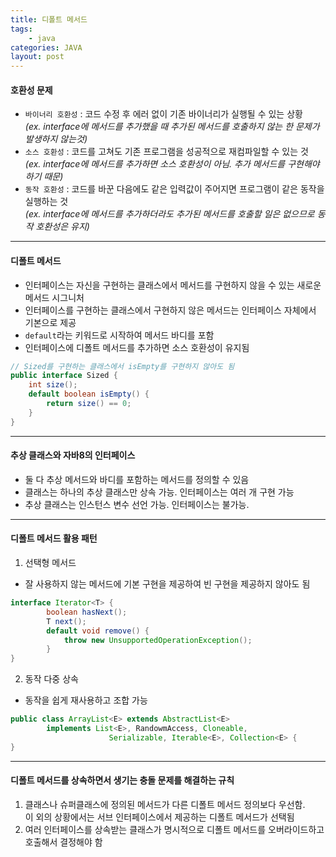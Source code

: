 ```yaml
---
title: 디폴트 메서드 
tags: 
    - java
categories: JAVA
layout: post
---
```


#### 호환성 문제
- `바이너리 호환성` : 코드 수정 후 에러 없이 기존 바이너리가 실행될 수 있는 상황 
<br/>_(ex. interface에 메서드를 추가했을 때 추가된 메서드를 호출하지 않는 한 문제가 발생하지 않는것)_
- `소스 호환성` : 코드를 고쳐도 기존 프로그램을 성공적으로 재컴파일할 수 있는 것
<br/>_(ex. interface에 메서드를 추가하면 소스 호환성이 아님. 추가 메서드를 구현해야 하기 때문)_
- `동작 호환성` : 코드를 바꾼 다음에도 같은 입력값이 주어지면 프로그램이 같은 동작을 실행하는 것
<br/>_(ex. interface에 메서드를 추가하더라도 추가된 메서드를 호출할 일은 없으므로 동작 호환성은 유지)_ 

---
#### 디폴트 메서드
- 인터페이스는 자신을 구현하는 클래스에서 메서드를 구현하지 않을 수 있는 새로운 메서드 시그니처
- 인터페이스를 구현하는 클래스에서 구현하지 않은 메서드는 인터페이스 자체에서 기본으로 제공
- `default`라는 키워드로 시작하여 메서드 바디를 포함
- 인터페이스에 디폴트 메서드를 추가하면 소스 호환성이 유지됨
```java
// Sized를 구현하는 클래스에서 isEmpty를 구현하지 않아도 됨
public interface Sized {
    int size();
    default boolean isEmpty() {
        return size() == 0;
    }
}
```

---
#### 추상 클래스와 자바8의 인터페이스
- 둘 다 추상 메서드와 바디를 포함하는 메서드를 정의할 수 있음
- 클래스는 하나의 추상 클래스만 상속 가능. 인터페이스는 여러 개 구현 가능
- 추상 클래스는 인스턴스 변수 선언 가능. 인터페이스는 불가능.

---
#### 디폴트 메서드 활용 패턴
1. 선택형 메서드
- 잘 사용하지 않는 메서드에 기본 구현을 제공하여 빈 구현을 제공하지 않아도 됨
```java
interface Iterator<T> {
        boolean hasNext();
        T next();
        default void remove() {
            throw new UnsupportedOperationException();
        }
}
```
2. 동작 다중 상속
- 동작을 쉽게 재사용하고 조합 가능
```java
public class ArrayList<E> extends AbstractList<E> 
        implements List<E>, RandowmAccess, Cloneable, 
                      Serializable, Iterable<E>, Collection<E> {
}
```

---
#### 디폴트 메서드를 상속하면서 생기는 충돌 문제를 해결하는 규칙
1. 클래스나 슈퍼클래스에 정의된 메서드가 다른 디폴트 메서드 정의보다 우선함.
<br/>이 외의 상황에서는 서브 인터페이스에서 제공하는 디폴트 메서드가 선택됨
2. 여러 인터페이스를 상속받는 클래스가 명시적으로 디폴트 메서드를 오버라이드하고 호출해서 결정해야 함